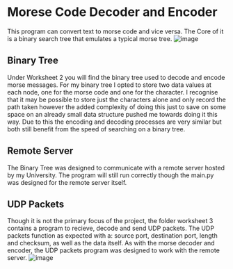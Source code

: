 # Morese Code Decoder and Encoder
This program can convert text to morse code and vice versa.
The Core of it is a binary search tree that emulates a typical morse tree.
![image](https://github.com/MMarsGit/Text-to-Morsecode/assets/70379279/390b524a-50fb-43db-8747-93334aa2c7b8)

## Binary Tree
Under Worksheet 2 you will find the binary tree used to decode and encode morse messages.
For my binary tree I opted to store two data values at each node, one for the morse code and one for the character.
I recognise that it may be possible to store just the characters alone and only record the path taken however the added
complexity of doing this just to save on some space on an already small data structure pushed me towards doing it this way.
Due to this the encoding and decoding processes are very similar but both still benefit from the speed of searching on a binary tree.

## Remote Server
The Binary Tree was designed to communicate with a remote server hosted by my University. The program will still run correctly though
the main.py was designed for the remote server itself.

## UDP Packets
Though it is not the primary focus of the project, the folder worksheet 3 contains a program to recieve, decode and send UDP packets.
The UDP packets function as expected with a: source port, destination port, length and checksum, as well as the data itself.
As with the morse decoder and encoder, the UDP packets program was designed to work with the remote server.
![image](https://github.com/MMarsGit/Text-to-Morsecode/assets/70379279/1c1c83c0-4b55-42eb-a085-b2756c0f450e)
